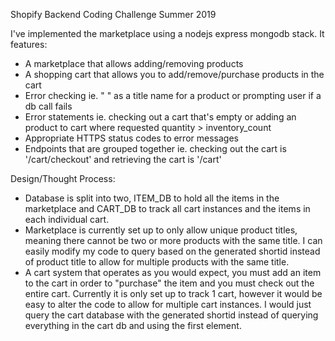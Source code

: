 Shopify Backend Coding Challenge Summer 2019

I've implemented the marketplace using a nodejs express mongodb stack. It features:
- A marketplace that allows adding/removing products
- A shopping cart that allows you to add/remove/purchase products in the cart
- Error checking ie. " " as a title name for a product or prompting user if a db call fails
- Error statements ie. checking out a cart that's empty or adding an product to cart where requested quantity > inventory_count
- Appropriate HTTPS status codes to error messages
- Endpoints that are grouped together ie. checking out the cart is '/cart/checkout' and retrieving the cart is '/cart'

Design/Thought Process:
- Database is split into two, ITEM_DB to hold all the items in the marketplace and CART_DB to track all cart instances and the items in each individual cart.
- Marketplace is currently set up to only allow unique product titles, meaning there cannot be two or more products with the same title. I can easily modify my code to query based on the generated shortid instead of product title to allow for multiple products with the same title.
- A cart system that operates as you would expect, you must add an item to the cart in order to "purchase" the item and you must check out the entire cart. Currently it is only set up to track 1 cart, however it would be easy to alter the code to allow for multiple cart instances. I would just query the cart database with the generated shortid instead of querying everything in the cart db and using the first element.
